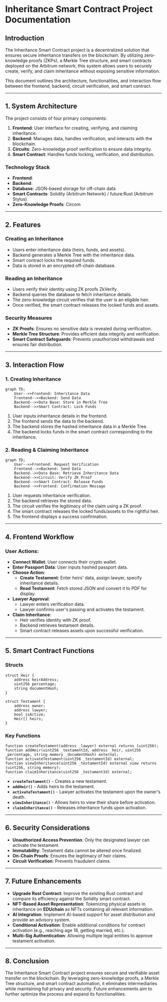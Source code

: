 # **Inheritance Smart Contract Project Documentation**

## **Introduction**
The Inheritance Smart Contract project is a decentralized solution that ensures secure inheritance transfers on the blockchain. By utilizing zero-knowledge proofs (ZKPs), a Merkle Tree structure, and smart contracts deployed on the Arbitrum network, this system allows users to securely create, verify, and claim inheritance without exposing sensitive information.

This document outlines the architecture, functionalities, and interaction flow between the frontend, backend, circuit verification, and smart contract.

---

## **1. System Architecture**
The project consists of four primary components:

1. **Frontend**: User interface for creating, verifying, and claiming inheritance.
2. **Backend**: Manages data, handles verification, and interacts with the blockchain.
3. **Circuits**: Zero-knowledge proof verification to ensure data integrity.
4. **Smart Contract**: Handles funds locking, verification, and distribution.

### **Technology Stack**
- **Frontend**: 
- **Backend**: 
- **Database**: JSON-based storage for off-chain data
- **Smart Contracts**: Solidity (Arbitrum Network) / future:Rust (Arbitrum Stylus)
- **Zero-Knowledge Proofs**: Circom

---

## **2. Features**
### **Creating an Inheritance**
- Users enter inheritance data (heirs, funds, and assets).
- Backend generates a Merkle Tree with the inheritance data.
- Smart contract locks the required funds.
- Data is stored in an encrypted off-chain database.

### **Reading an Inheritance**
- Users verify their identity using ZK proofs ZkVerify.
- Backend queries the database to fetch inheritance details.
- The zero-knowledge circuit verifies that the user is an eligible heir.
- Once verified, the smart contract releases the locked funds and assets.

### **Security Measures**
- **ZK Proofs**: Ensures no sensitive data is revealed during verification.
- **Merkle Tree Structure**: Provides efficient data integrity and verification.
- **Smart Contract Safeguards**: Prevents unauthorized withdrawals and ensures fair distribution.

---

## **3. Interaction Flow**
### **1. Creating Inheritance**
```mermaid
graph TD;
    User-->>Frontend: Inheritance Data
    Frontend-->>Backend: Send Data
    Backend-->>Data Base: Store in Merkle Tree
    Backend-->>Smart Contract: Lock Funds
```
1. User inputs inheritance details in the frontend.
2. The frontend sends the data to the backend.
3. The backend stores the hashed inheritance data in a Merkle Tree.
4. The backend locks funds in the smart contract corresponding to the inheritance.

### **2. Reading & Claiming Inheritance**
```mermaid
graph TD;
    User-->>Frontend: Request Verification
    Frontend-->>Backend: Send Data
    Backend-->>Data Base: Retrieve Inheritance Data
    Backend-->>Circuit: Verify ZK Proof
    Backend-->>Smart Contract: Release Funds
    Backend-->>Frontend: Confirmation Message
```
1. User requests inheritance verification.
2. The backend retrieves the stored data.
3. The circuit verifies the legitimacy of the claim using a ZK proof.
4. The smart contract releases the locked funds/assets to the rightful heir.
5. The frontend displays a success confirmation.

---


## **4. Frontend Workflow**

### **User Actions:**
- **Connect Wallet**: User connects their crypto wallet.
- **Enter Passport Data**: User inputs hashed passport data.
- **Choose Action**:
  - **Create Testament**: Enter heirs' data, assign lawyer, specify inheritance details.
  - **Read Testament**: Fetch stored JSON and convert it to PDF for display.
- **Lawyer Approval**:
  - Lawyer enters verification data.
  - Lawyer confirms user's passing and activates the testament.
- **Claim Inheritance**:
  - Heir verifies identity with ZK proof.
  - Backend retrieves testament details.
  - Smart contract releases assets upon successful verification.

---


## **5. Smart Contract Functions**
### **Structs**
```solidity
struct Heir {
    address heirAddress;
    uint256 percentage;
    string documentHash;
}

struct Testament {
    address owner;
    address lawyer;
    bool isActive;
    Heir[] heirs;
}
```

### **Key Functions**
```solidity
function createTestament(address _lawyer) external returns (uint256);
function addHeir(uint256 _testamentId, address _heir, uint256 _percentage, string memory _documentHash) external;
function activateTestament(uint256 _testamentId) external;
function viewInheritance(uint256 _testamentId) external view returns (uint256, string memory);
function claimInheritance(uint256 _testamentId) external;
```
- **`createTestament()`** - Creates a new testament.
- **`addHeir()`** - Adds heirs to the testament.
- **`activateTestament()`** - Lawyer activates the testament upon the owner's death.
- **`viewInheritance()`** - Allows heirs to view their share before activation.
- **`claimInheritance()`** - Releases inheritance funds upon activation.

---

## **6. Security Considerations**
- **Unauthorized Access Prevention**: Only the designated lawyer can activate the testament.
- **Immutability**: Testament data cannot be altered once finalized.
- **On-Chain Proofs**: Ensures the legitimacy of heir claims.
- **Circuit Verification**: Prevents fraudulent claims.

---

## **7. Future Enhancements**

- **Upgrade Rust Contract**: Improve the existing Rust contract and compare its efficiency against the Solidity smart contract.
- **NFT-Based Asset Representation**: Tokenizing physical assets in inheritance on **EDUchain** as NFTs containing all relevant information.
- **AI Integration**: Implement AI-based support for asset distribution and provide an advisory system.
- **Conditional Activation**: Enable additional conditions for contract activation (e.g., reaching age 18, getting married, etc.).
- **Multi-Sig Authentication**: Allowing multiple legal entities to approve testament activation.

---

## **8. Conclusion**
The Inheritance Smart Contract project ensures secure and verifiable asset transfer on the blockchain. By leveraging zero-knowledge proofs, a Merkle Tree structure, and smart contract automation, it eliminates intermediaries while maintaining full privacy and security. Future enhancements aim to further optimize the process and expand its functionalities.






























